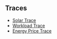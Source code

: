 Traces
--

- [Solar Trace](https://github.com/hxwang/Seminar/blob/master/Paper-Summary/traces/SolarTrace.md)
- [Workload Trace](https://github.com/hxwang/Seminar/blob/master/Paper-Summary/traces/WorkloadTrace.md)
- [Energy Price Trace](https://github.com/hxwang/Seminar/blob/master/Paper-Summary/traces/EnergyPrice.md)
